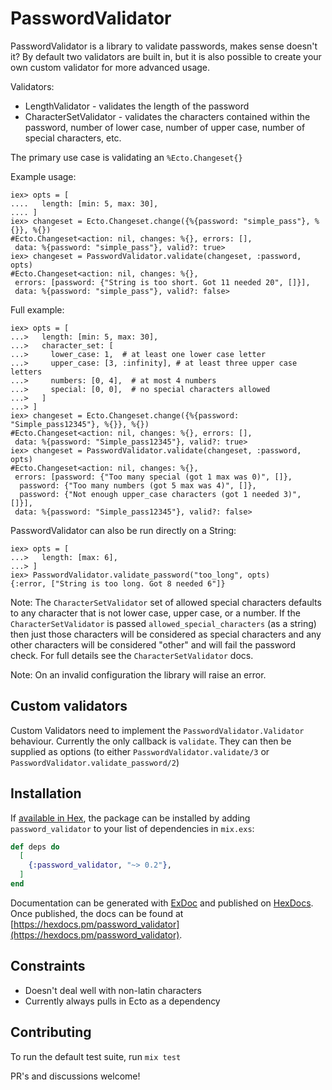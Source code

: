 # PasswordValidator

PasswordValidator is a library to validate passwords, makes sense doesn't it? By
default two validators are built in, but it is also possible to create your own
custom validator for more advanced usage.

Validators:
* LengthValidator - validates the length of the password
* CharacterSetValidator - validates the characters contained within the
  password, number of lower case, number of upper case, number of special
  characters, etc.

The primary use case is validating an `%Ecto.Changeset{}`

Example usage:

```
iex> opts = [
....   length: [min: 5, max: 30],
.... ]
iex> changeset = Ecto.Changeset.change({%{password: "simple_pass"}, %{}}, %{})
#Ecto.Changeset<action: nil, changes: %{}, errors: [],
 data: %{password: "simple_pass"}, valid?: true>
iex> changeset = PasswordValidator.validate(changeset, :password, opts)
#Ecto.Changeset<action: nil, changes: %{},
 errors: [password: {"String is too short. Got 11 needed 20", []}],
 data: %{password: "simple_pass"}, valid?: false>
```

Full example:
```
iex> opts = [
...>   length: [min: 5, max: 30],
...>   character_set: [
...>     lower_case: 1,  # at least one lower case letter
...>     upper_case: [3, :infinity], # at least three upper case letters
...>     numbers: [0, 4],  # at most 4 numbers
...>     special: [0, 0],  # no special characters allowed
...>   ]
...> ]
iex> changeset = Ecto.Changeset.change({%{password: "Simple_pass12345"}, %{}}, %{})
#Ecto.Changeset<action: nil, changes: %{}, errors: [],
 data: %{password: "Simple_pass12345"}, valid?: true>
iex> changeset = PasswordValidator.validate(changeset, :password, opts)
#Ecto.Changeset<action: nil, changes: %{},
 errors: [password: {"Too many special (got 1 max was 0)", []},
  password: {"Too many numbers (got 5 max was 4)", []},
  password: {"Not enough upper_case characters (got 1 needed 3)", []}],
 data: %{password: "Simple_pass12345"}, valid?: false>
```

PasswordValidator can also be run directly on a String:

```
iex> opts = [
...>   length: [max: 6],
...> ]
iex> PasswordValidator.validate_password("too_long", opts)
{:error, ["String is too long. Got 8 needed 6"]}
```

Note: The `CharacterSetValidator` set of allowed special characters defaults to
any character that is not lower case, upper case, or a number. If the
`CharacterSetValidator` is passed `allowed_special_characters` (as a string)
then just those characters will be considered as special characters and any
other characters will be considered "other" and will fail the password check.
For full details see the `CharacterSetValidator` docs.

Note: On an invalid configuration the library will raise an error.

## Custom validators

Custom Validators need to implement the `PasswordValidator.Validator` behaviour.
Currently the only callback is `validate`. They can then be supplied as options (to either `PasswordValidator.validate/3` or `PasswordValidator.validate_password/2`)

## Installation

If [available in Hex](https://hex.pm/docs/publish), the package can be installed
by adding `password_validator` to your list of dependencies in `mix.exs`:

```elixir
def deps do
  [
    {:password_validator, "~> 0.2"},
  ]
end
```

Documentation can be generated with [ExDoc](https://github.com/elixir-lang/ex_doc)
and published on [HexDocs](https://hexdocs.pm). Once published, the docs can
be found at [https://hexdocs.pm/password_validator](https://hexdocs.pm/password_validator).

## Constraints

* Doesn't deal well with non-latin characters
* Currently always pulls in Ecto as a dependency

## Contributing

To run the default test suite, run `mix test`

PR's and discussions welcome!
